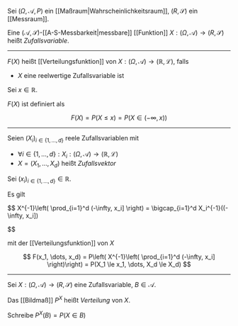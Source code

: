 Sei $(\Omega, \mathcal{A}, P)$ ein [[Maßraum|Wahrscheinlichkeitsraum]], $(R, \mathscr{S})$ ein [[Messraum]].

Eine $(\mathcal{A}, \mathscr{S})$-[[A-S-Messbarkeit|messbare]] [[Funktion]] $X : (\Omega, \mathcal{A}) \to (R, \mathscr{S})$ heißt *Zufallsvariable*.

---

$F(X)$ heißt [[Verteilungsfunktion]] von $X : (\Omega, \mathcal{A}) \to (\mathbb{R}, \mathcal{L})$, falls
- $X$ eine reelwertige Zufallsvariable ist

Sei $x \in \mathbb{R}$.

$F(X)$ ist definiert als

$$
	F(X) = P(X \le x) = P(X \in (-\infty, x))
$$

---

Seien $(X_i)_{i \in \{ 1, \dots, d \}}$ reele Zufallsvariablen mit
- $\forall i \in \{ 1, \dots, d \} : X_i : (\Omega, \mathcal{A}) \to (\mathbb{R}, \mathcal{L})$
- $X = (X_1, \dots, X_d)$ heißt *Zufallsvektor*

Sei $(x_i)_{i \in \{ 1, \dots, d \}} \in \mathbb{R}$.

Es gilt

$$
	X^{-1}\left( \prod_{i=1}^d (-\infty, x_i] \right) = \bigcap_{i=1}^d X_i^{-1}((-\infty, x_i])

$$

mit der [[Verteilungsfunktion]] von $X$

$$
	F(x_1, \dots, x_d) = P\left( X^{-1}\left( \prod_{i=1}^d (-\infty, x_i] \right)\right) = P(X_1 \le x_1, \dots, X_d \le X_d)
$$

---

Sei $X : (\Omega, \mathcal{A}) \to (R, \mathscr{S})$ eine Zufallsvariable, $B \in \mathcal{A}$.

Das [[Bildmaß]] $P^X$ heißt *Verteilung* von $X$.

Schreibe $P^X(B) = P(X \in B)$